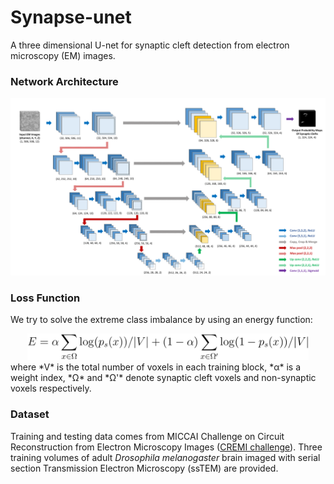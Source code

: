 # Synapse-unet
A three dimensional U-net for synaptic cleft detection from electron microscopy (EM) images. 

### Network Architecture
![image](https://github.com/zudi-lin/synapse-unet/raw/master/img/unet_synapse.png)

### Loss Function
We try to solve the extreme class imbalance by using an energy function:
<div align="center">
<img width="450" alt="" src="https://github.com/zudi-lin/synapse-unet/raw/master/img/loss_function.png" />
</div>
where *V* is the total number of voxels in each training block, *α* is a weight index, *Ω* and *Ω'* denote synaptic cleft voxels and non-synaptic voxels respectively.

### Dataset
Training and testing data comes from MICCAI Challenge on Circuit Reconstruction from Electron Microscopy Images ([CREMI challenge](https://cremi.org)). Three training volumes of adult *Drosophila melanogaster* brain imaged with serial section Transmission Electron Microscopy (ssTEM) are provided.
